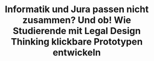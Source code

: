 ---
id: "studdigilab-03-spotlight" # nochmal überlegen
method: "Seminar"
institution: "Fakultät für Rechtswissenschaft, HUL Schreibzentrum, Fakultät für Mathematik, Informatik & Naturwissenschaften"
title: "Informatik und Jura passen nicht zusammen? Und ob! Wie Studierende mit Legal Design Thinking klickbare Prototypen entwickeln"
title_project:
title_short: "Innovation by Legal Design Thinking – Studentisches Digitalisierungslabor"
period: "Apr 22 ­­- Jul 24 (27 months)"
foerderlinie: "Transferorientierte Data Literacy"
round: "1 & 2"
lecture2go: "70553"
uhh_url: "https://www.hcl.uni-hamburg.de/ddlitlab/data-literacy-lehrlabor/spotlight-dl-lehrlabor-interviewreihe/spotlight-folge-02.html"
contributors: "Maimon Thiems"
mentor: "Anton Sefkow, Lukas Musumeci, Marten Borchers"
quote:
spotlight_interview: "Ja"
text: |
    Die Erfahrung im Berufsleben zeigt: Digitale Anwendungen kommen bei der Entwicklung kaum ohne einen juristischen Blick aus. Im Studium sieht es mit dieser interdisziplinären Arbeit aber schlecht aus. Nur sehr selten kommen Jura- und Informatikstudierende im Laufe ihrer Ausbildung für gemeinsame Projektarbeiten zusammen. Damit entgehen ihnen wichtige berufsrelevante Erfahrungen.

    Lukas Musumeci, Anton Sefkow und Marten Borchers wollen das ändern und haben sich in einer (nur auf den ersten Blick) ungewöhnlichen Kombination zusammen gefunden und gemeinsam das Lehrprojekt „Innovation by Legal Design Thinking – Studentisches Digitalisierungslabor“ ins Leben gerufen.

    Das Projekt wurde über zwei Förderrunden hinweg insgesamt in drei Jahren am Digital and Data Literacy in Teaching Lab (kurz: DDLitLab) gefördert und an der Fakultät für Rechtswissenschaft sowie am Fachbereich Informatik der Universität Hamburg bereits in mehreren Semestern erfolgreich durchgeführt.
    In diesem Interview berichten die drei vom Aufbau des Seminars, der Zusammenarbeit mit externen Partnerorganisationen und davon, welche Entwicklungen die Studierenden dabei durchlaufen sind. 

    Das Ziel: Mittels eines No-Code-Tools und in enger Abstimmung mit externen Praxispartner:innen entwickeln Studierende der Rechtswissenschaft und der Informatik gemeinsam digitale Anwendungen und reflektieren dabei ihren Lernweg von Anfang bis zum Ende mit. In Kooperation mit Einrichtungen wie der Caritas oder der lagfa (Landesarbeitsgemeinschaft der Freiwilligenagenturen in Hamburg) durchlaufen Studierende so interdisziplinäre Arbeits- und Kommunikationsprozesse, die sie auf die spätere Berufswelt vorbereiten.

image: "https://assets.rrz.uni-hamburg.de/instance_assets/zentrale/20682414/spotlight-data-literacy-lehrlabor--03--trio--733x414px-395611bd38d72e333120496e0a64b402eab8e189.png"
image_credit: "UHH / Pawlowski"
link_external:
stine:
---